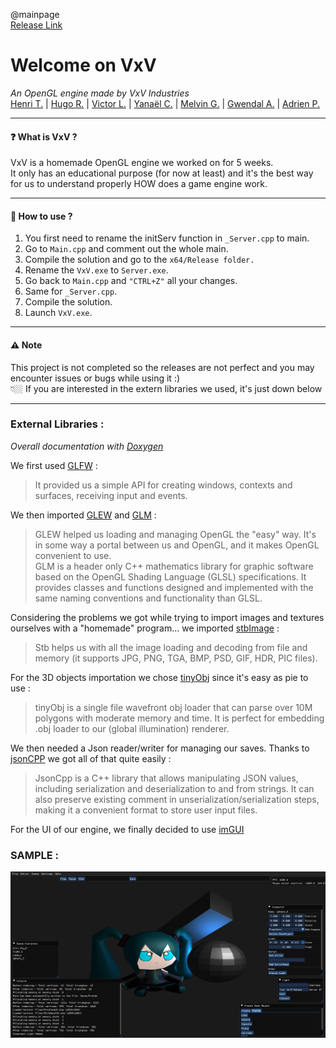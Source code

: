 @mainpage  
[Release Link](https://github.com/Dranemo/Releases/releases/tag/VxVEngine)

# Welcome on VxV
*An OpenGL engine made by VxV Industries*   
[Henri T.](https://github.com/46Yuu) | [Hugo R.](https://github.com/Hroycode) | [Victor L.](https://github.com/Draknut) | [Yanaël C.](https://github.com/Dranemo) | [Melvin G.](https://github.com/Mguellaff) | [Gwendal A.](https://github.com/LiLPray) | [Adrien P.](https://github.com/Kybrien)
***
#### ❓ What is VxV ?
VxV is a homemade OpenGL engine we worked on for 5 weeks.   
It only has an educational purpose (for now at least) and it's the best way for us to understand properly HOW does a game engine work.   
***
#### 💬 How to use ?
1) You first need to rename the initServ function in `_Server.cpp` to main.
2) Go to `Main.cpp` and comment out the whole main.
3) Compile the solution and go to the `x64/Release folder.`
4) Rename the `VxV.exe` to `Server.exe`.
5) Go back to `Main.cpp` and `"CTRL+Z"` all your changes.
6) Same for `_Server.cpp`.
7) Compile the solution.
8) Launch `VxV.exe`.

***
#### ⚠️ Note
This project is not completed so the releases are not perfect and you may encounter issues or bugs while using it :)   
👇🏼 If you are interested in the extern libraries we used, it's just down below   
***
### External Libraries :   
*Overall documentation with [Doxygen](https://www.doxygen.nl)*   

We first used [GLFW](https://www.glfw.org/) :
> It provided us a simple API for creating windows, contexts and surfaces, receiving input and events.   

We then imported [GLEW](https://glew.sourceforge.net/) and [GLM](https://github.com/g-truc/glm) :
> GLEW helped us loading and managing OpenGL the "easy" way. It's in some way a portal between us and OpenGL, and it makes OpenGL convenient to use.   
> GLM is a header only C++ mathematics library for graphic software based on the OpenGL Shading Language (GLSL) specifications. It provides classes and functions designed and implemented with the same naming conventions and functionality than GLSL.

Considering the problems we got while trying to import images and textures ourselves with a "homemade" program... we imported [stbImage](https://github.com/nothings/stb) :
> Stb helps us with all the image loading and decoding from file and memory (it supports JPG, PNG, TGA, BMP, PSD, GIF, HDR, PIC files).

For the 3D objects importation we chose [tinyObj](https://github.com/tinyobjloader/tinyobjloader) since it's easy as pie to use :
> tinyObj is a single file wavefront obj loader that can parse over 10M polygons with moderate memory and time. It is perfect for embedding .obj loader to our (global illumination) renderer.

We then needed a Json reader/writer for managing our saves. Thanks to [jsonCPP](https://github.com/open-source-parsers/jsoncpp) we got all of that quite easily :
> JsonCpp is a C++ library that allows manipulating JSON values, including serialization and deserialization to and from strings.
> It can also preserve existing comment in unserialization/serialization steps, making it a convenient format to store user input files.   

For the UI of our engine, we finally decided to use [imGUI](https://github.com/ocornut/imgui)   

### SAMPLE :    
![Screenshot](Images/VxV_Sample.png)
